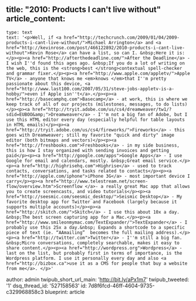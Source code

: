 title: "2010: Products I can't live without"
article_content:
  -
    type: text
    text: '<p>Well, if <a href="http://techcrunch.com/2009/01/04/2009-products-i-cant-live-without/">Michael Arrington</a> and <a href="http://kevinrose.com/post/466122892/2010-products-i-cant-live-without">Kevin Rose</a> can have a list, so can I. &nbsp;Here it is:</p><p><a href="http://afterthedeadline.com/">After the Deadline</a> - I wish I''d found this ages ago. &nbsp;If you do a lot of writing on the web, this is the <strong>best </strong>contextual spell-checker and grammar fixer.</p><p><a href="http://www.apple.com/appletv/">Apple TV</a> - anyone that knows me <em>knows </em>that I''m pretty passionate about this device, <a href="http://www.last100.com/2007/05/31/steve-jobs-appletv-is-a-hobby/">even if Apple isn''t</a>.</p><p><a href="http://basecamphq.com">Basecamp</a> - at work, this is where we keep track of all of our projects (milestones, messages, to do lists)</p><p><a href="http://tryit.adobe.com/us/cs4/dreamweaver/tw1/?sdid=EUBOO&amp;">Dreamweaver</a> - I''m not a big fan of Adobe, but I use this HTML editor every day (especially helpful for table layouts in HTML emails)</p><p><a href="http://tryit.adobe.com/us/cs4/fireworks/">Fireworks</a> - this goes with Dreamweaver; still my favorite "quick and dirty" image editor (both bitmaps and vectors)</p><p><a href="http://freshbooks.com">Freshbooks</a> - in my side business, this is how I stay organized with sending invoices and getting paid</p><p><a href="http://google.com/apps">Google Apps</a> - I use Google for email and calendars, mostly. &nbsp;Great email service.</p><p><a href="http://highrisehq.com">Highrise</a> - used to track contacts, conversations, and tasks related to contacts</p><p><a href="http://apple.com/iphone">iPhone 3G</a> - most important device I carry</p><p><a href="http://www.telestream.net/screen-flow/overview.htm">Screenflow </a>- a really great Mac app that allows you to create screencasts, and video tutorials</p><p><a href="http://seesmic.com/seesmic_desktop/">Seismic Desktop</a> - My favorite desktop app for Twitter and Facebook (largely because it supports multiple accounts)</p><p><a href="http://skitch.com/">Skitch</a> - I use this about 10x a day. &nbsp;The best screen capturing app for a Mac.</p><p><a href="http://www.smileonmymac.com/TextExpander/">TextExpander</a> - I probably use this 25x a day.&nbsp; Expands a shortcode to a specific piece of text (ie. “AAmailing”  becomes the full mailing address).</p><p><a href="http://twitter.com">Twitter</a> - I''m still a big fan. &nbsp;Micro conversations, completely searchable, makes it easy to share content.</p><p><a href="http://wordpress.org">Wordpress</a> - last on the list, but probably first in terms of importance, is the Wordpress platform. I use it personally every day and also <a href="http://bizbox.ca">use it as a CMS for people that buy a website from me</a>. </p>'
author: admin
twipub_short_url_main: 'http://bit.ly/aPx1m7'
twipub_tweeted: '1'
dsq_thread_id: '527158563'
id: 7d8f6fcd-46ff-4604-9735-c329968858c3
blueprint: article
